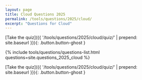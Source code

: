 ```yaml
---
layout: page
title: Cloud Questions 2025
permalink: /tools/questions/2025/cloud/
excerpt: "Questions for Cloud"
---
```


[Take the quiz]({{ '/tools/questions/2025/cloud/quiz/'  | prepend: site.baseurl }}){: .button.button-ghost }

{% include tools/questions/questions-list.html questions=site.questions_2025_cloud %}

[Take the quiz]({{ '/tools/questions/2025/cloud/quiz/'  | prepend: site.baseurl }}){: .button.button-ghost }
